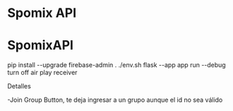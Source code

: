 # Spomix API

# SpomixAPI

pip install --upgrade firebase-admin
. ./env.sh
flask --app app run --debug
turn off air play receiver

Detalles

-Join Group Button, te deja ingresar a un grupo aunque el id no sea válido
